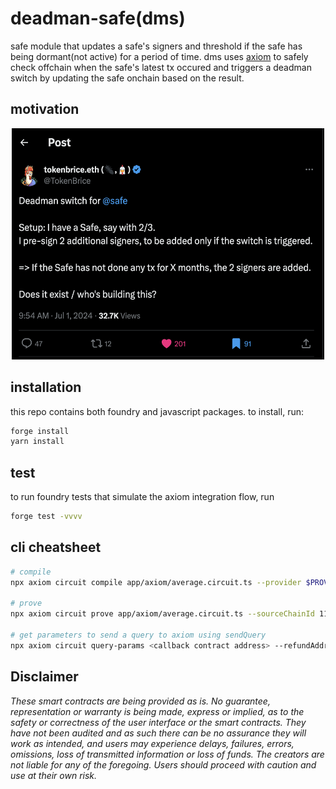 # deadman-safe(dms)
safe module that updates a safe's signers and threshold if the safe has being dormant(not active) for a period of time. dms uses [axiom](axiom.xyz) to safely check offchain when the safe's latest tx occured and triggers a deadman switch by updating the safe onchain based on the result.

## motivation
<div style="text-align:center"><img src="assets/asset1.png" height="370" width="500"/></div>

## installation

this repo contains both foundry and javascript packages. to install, run:

```bash
forge install
yarn install
```

## test

to run foundry tests that simulate the axiom integration flow, run

```bash
forge test -vvvv
```

## cli cheatsheet

```bash
# compile
npx axiom circuit compile app/axiom/average.circuit.ts --provider $PROVIDER_URI_11155111

# prove
npx axiom circuit prove app/axiom/average.circuit.ts --sourceChainId 11155111 --provider $PROVIDER_URI_11155111

# get parameters to send a query to axiom using sendQuery
npx axiom circuit query-params <callback contract address> --refundAddress <your Sepolia wallet address> --sourceChainId 11155111 --provider $PROVIDER_URI_11155111
```
## Disclaimer

_These smart contracts are being provided as is. No guarantee, representation or warranty is being made, express or implied, as to the safety or correctness of the user interface or the smart contracts. They have not been audited and as such there can be no assurance they will work as intended, and users may experience delays, failures, errors, omissions, loss of transmitted information or loss of funds. The creators are not liable for any of the foregoing. Users should proceed with caution and use at their own risk._